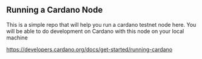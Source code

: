 ## Running a Cardano Node

This is a simple repo that will help you run a cardano testnet node here. You will be able to do development on Cardano with this node on your local machine

https://developers.cardano.org/docs/get-started/running-cardano
